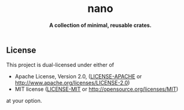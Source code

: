 <h1 align="center">nano</h1>
<div align="center">
  <strong>
    A collection of minimal, reusable crates.
  </strong>
</div>

<br />

## License

This project is dual-licensed under either of

 * Apache License, Version 2.0, ([LICENSE-APACHE](LICENSE-APACHE) or
   http://www.apache.org/licenses/LICENSE-2.0)
 * MIT license ([LICENSE-MIT](LICENSE-MIT) or
   http://opensource.org/licenses/MIT)

at your option.
